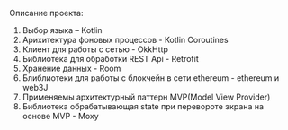 Описание проекта:

1.	Выбор языка – Kotlin
2.	Арихитектура фоновых процессов - Kotlin Coroutines
3.  Клиент для работы с сетью - OkkHttp
4.  Библиотека для обработки REST Api - Retrofit
5.  Хранение данных - Room
6.  Блиблиотеки для работы с блокчейн в сети ethereum - ethereum и web3J
7.  Применяемы архитектурный паттерн MVP(Model View Provider)
8.  Библиотека обрабатывающая state при перевороте экрана на основе MVP - Moxy

